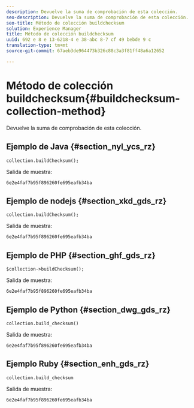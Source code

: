 ```yaml
---
description: Devuelve la suma de comprobación de esta colección.
seo-description: Devuelve la suma de comprobación de esta colección.
seo-title: Método de colección buildchecksum
solution: Experience Manager
title: Método de colección buildchecksum
uuid: 692 e 8 e 13-6218-4 e 38-abc 8-7 cf 49 bebde 9 c
translation-type: tm+mt
source-git-commit: 67aeb3de964473b326c88c3a3f81ff48a6a12652

---
```



# Método de colección buildchecksum{#buildchecksum-collection-method}

Devuelve la suma de comprobación de esta colección.

## Ejemplo de Java {#section_nyl_ycs_rz}

```
collection.buildChecksum(); 
```

Salida de muestra:

```
6e2e4faf7b95f896260fe695eafb34ba 
```

## Ejemplo de nodejs {#section_xkd_gds_rz}

```
collection.buildChecksum(); 
```

Salida de muestra:

```
6e2e4faf7b95f896260fe695eafb34ba 
```

## Ejemplo de PHP {#section_ghf_gds_rz}

```
$collection->buildChecksum(); 
```

Salida de muestra:

```
6e2e4faf7b95f896260fe695eafb34ba 
```

## Ejemplo de Python {#section_dwg_gds_rz}

```
collection.build_checksum() 
```

Salida de muestra:

```
6e2e4faf7b95f896260fe695eafb34ba 
```

## Ejemplo Ruby {#section_enh_gds_rz}

```
collection.build_checksum
```

Salida de muestra:

```
6e2e4faf7b95f896260fe695eafb34ba 
```

